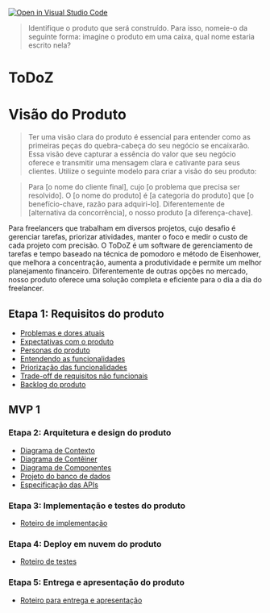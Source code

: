 [![Open in Visual Studio Code](https://classroom.github.com/assets/open-in-vscode-718a45dd9cf7e7f842a935f5ebbe5719a5e09af4491e668f4dbf3b35d5cca122.svg)](https://classroom.github.com/online_ide?assignment_repo_id=11729020&assignment_repo_type=AssignmentRepo)
> Identifique o produto que será construído. Para isso, nomeie-o da seguinte forma: imagine o produto em uma caixa, qual nome estaria 
> escrito nela?
# ToDoZ

# Visão do Produto
> Ter uma visão clara do produto é essencial para entender como as primeiras peças do quebra-cabeça do seu negócio se encaixarão. Essa
> visão deve capturar a essência do valor que seu negócio oferece e transmitir uma mensagem clara e cativante para seus clientes. 
> Utilize o seguinte modelo para criar a visão do seu produto:

> Para [o nome do cliente final], cujo [o problema que precisa ser resolvido]. O [o nome do produto] é [a categoria do produto] que [o benefício-chave, razão para adquiri-lo]. Diferentemente de [alternativa da concorrência], o nosso produto [a diferença-chave].

Para freelancers que trabalham em diversos projetos, cujo desafio é gerenciar tarefas, priorizar atividades, manter o foco e medir o custo de cada projeto com precisão. O ToDoZ é um software de gerenciamento de tarefas e tempo baseado na técnica de pomodoro e método de Eisenhower, que melhora a concentração, aumenta a produtividade e permite um melhor planejamento financeiro. Diferentemente de outras opções no mercado, nosso produto oferece uma solução completa e eficiente para o dia a dia do freelancer.


## Etapa 1: Requisitos do produto

* [Problemas e dores atuais](docs/problemas.md)
* [Expectativas com o produto](docs/expectativas.md)
* [Personas do produto](docs/personas.md)
* [Entendendo as funcionalidades](docs/funcionalidades.md)
* [Priorização das funcionalidades](/docs/priorizacao.md)
* [Trade-off de requisitos não funcionais](docs/tradeoffs.md)
* [Backlog do produto](docs/backlog.md)

## MVP 1 

### Etapa 2: Arquitetura e design do produto

* [Diagrama de Contexto](docs/diagrama-de-contexto.md)
* [Diagrama de Contêiner](docs/diagrama-de-conteiner.md)
* [Diagrama de Componentes](docs/diagrama-de-componentes.md)
* [Projeto do banco de dados](docs/projeto-do-banco-de-dados.md)
* [Especificação das APIs](docs/apis.md)

### Etapa 3: Implementação e testes do produto

* [Roteiro de implementação](docs/roteiro-de-implementacao.md)

### Etapa 4: Deploy em nuvem do produto 

* [Roteiro de testes](docs/roteiro-de-teste-e-deploy.md)

### Etapa 5: Entrega e apresentação do produto

* [Roteiro para entrega e apresentação](docs/roteiro-de-entrega-e-apresentacao.md)